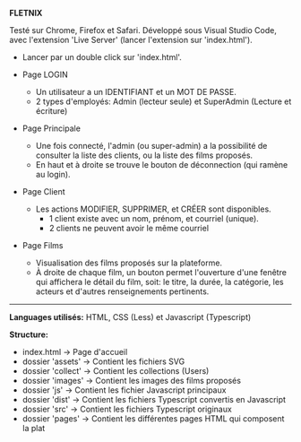 **FLETNIX**

Testé sur Chrome, Firefox et Safari.
Développé sous Visual Studio Code, avec l'extension 'Live Server' (lancer l'extension sur 'index.html').


- Lancer par un double click sur 'index.html'.

- Page LOGIN
    - Un utilisateur a un IDENTIFIANT et un MOT DE PASSE.
    - 2 types d'employés: Admin (lecteur seule) et SuperAdmin (Lecture et écriture)

- Page Principale
    - Une fois connecté, l'admin (ou super-admin) a la possibilité de consulter la liste des clients, ou la liste des films proposés.
    - En haut et à droite se trouve le bouton de déconnection (qui ramène au login).

- Page Client
    - Les actions MODIFIER, SUPPRIMER, et CRÉER sont disponibles.
        - 1 client existe avec un nom, prénom, et courriel (unique).
        - 2 clients ne peuvent avoir le même courriel
    
- Page Films
    - Visualisation des films proposés sur la plateforme.
    - À droite de chaque film, un bouton permet l'ouverture d'une fenêtre qui affichera le détail du film, soit: le titre, la durée, la catégorie, les acteurs et d'autres renseignements pertinents.
        
-----------------------------------------------------------------------------------------------------------

**Languages utilisés:** HTML, CSS (Less) et Javascript (Typescript)

**Structure:**
- index.html            ->  Page d'accueil
- dossier 'assets'      ->  Contient les fichiers SVG
- dossier 'collect'     ->  Contient les collections (Users)
- dossier 'images'      ->  Contient les images des films proposés
- dossier 'js'          ->  Contient les fichier Javascript principaux
- dossier 'dist'        ->  Contient les fichiers Typescript convertis en Javascript    
- dossier 'src'         ->  Contient les fichiers Typescript originaux
- dossier 'pages'       ->  Contient les différentes pages HTML qui composent la plat